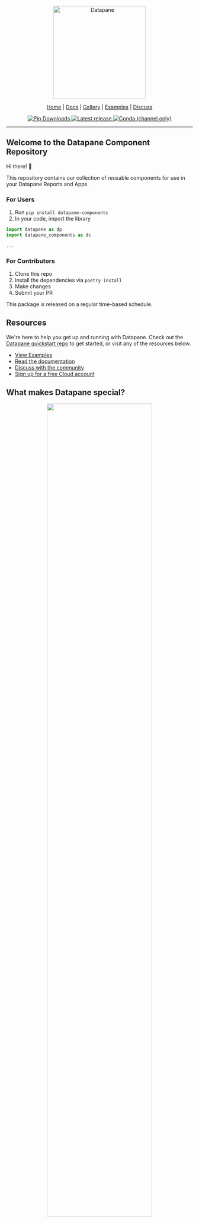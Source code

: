 <p align="center">
  <a href="https://datapane.com">
    <img src="https://datapane-cdn.com/static/v1/datapane-logo-dark.svg.br" width="250px" alt="Datapane" />
  </a>
</p>
<p align="center">
  <a href="https://datapane.com">Home</a> |
  <a href="https://docs.datapane.com">Docs</a> |
  <a href="https://datapane.com/gallery">Gallery</a> |
  <a href="https://github.com/datapane/examples">Examples</a> |
  <a href="https://forum.datapane.com">Discuss</a>
</p>
<p align='center'>
  <a href="https://pypi.org/project/datapane/">
      <img src="https://img.shields.io/pypi/dm/datapane?label=pip%20downloads" alt="Pip Downloads" />
  </a>
  <a href="https://pypi.org/project/datapane/">
      <img src="https://img.shields.io/pypi/v/datapane?color=blue" alt="Latest release" />
  </a>
  <a href="https://anaconda.org/conda-forge/datapane">
      <img alt="Conda (channel only)" src="https://img.shields.io/conda/vn/conda-forge/datapane">
  </a>
</p>

---

## Welcome to the Datapane Component Repository

Hi there! 👋

This repository contains our collection of reusable components for use in your Datapane Reports and Apps.

### For Users

1. Run `pip install datapane-components`
1. In your code, import the library
```python
import datapane as dp
import datapane_components as dc

...
```

### For Contributors

1. Clone this repo
1. Install the dependencies via `poetry install`
1. Make changes
1. Submit your PR

This package is released on a regular time-based schedule.

## Resources

We're here to help you get up and running with Datapane. Check out the [Datapane quickstart repo](https://github.com/datapane/dp-quickstart/) to get started, or visit any of the resources below.

- [View Examples](https://github.com/datapane/examples)
- [Read the documentation](https://docs.datapane.com)
- [Discuss with the community](https://forum.datapane.com/)
- [Sign up for a free Cloud account](https://cloud.datapane.com/accounts/signup)

## What makes Datapane special?

<p align="center">
  <a href="https://datapane.com">
    <img src="https://user-images.githubusercontent.com/3541695/176545400-919a327d-ddee-4755-b29f-bf85fbfdb4ef.png"  width='75%'>
  </a>
</p>

- **Static generation:** Sharing an app shouldn't require deploying an app. Render a standalone HTML bundle which you can share or host on the web.
- **API-first and programmatic:** Programmatically generate apps from inside of Spark, Airflow, or Jupyter. Schedule updates to build real-time dashboards.
- **Dynamic front-end components**: Say goodbye to writing HTML. Build apps from a set of interactive components, like DataTables, tabs, and selects.

